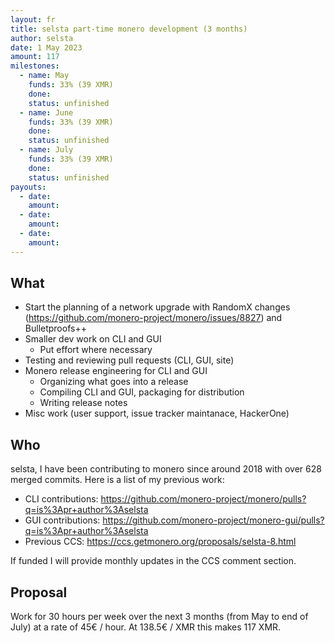 ```yaml
---
layout: fr
title: selsta part-time monero development (3 months)
author: selsta
date: 1 May 2023
amount: 117
milestones:
  - name: May
    funds: 33% (39 XMR)
    done:
    status: unfinished
  - name: June
    funds: 33% (39 XMR)
    done:
    status: unfinished
  - name: July
    funds: 33% (39 XMR)
    done:
    status: unfinished
payouts:
  - date:
    amount:
  - date:
    amount:
  - date:
    amount:
---
```


## What

- Start the planning of a network upgrade with RandomX changes (https://github.com/monero-project/monero/issues/8827) and Bulletproofs++
- Smaller dev work on CLI and GUI
  - Put effort where necessary
- Testing and reviewing pull requests (CLI, GUI, site)
- Monero release engineering for CLI and GUI
  - Organizing what goes into a release
  - Compiling CLI and GUI, packaging for distribution
  - Writing release notes
- Misc work (user support, issue tracker maintanace, HackerOne)

## Who

selsta, I have been contributing to monero since around 2018 with over 628 merged commits. Here is a list of my previous work:

- CLI contributions: https://github.com/monero-project/monero/pulls?q=is%3Apr+author%3Aselsta
- GUI contributions: https://github.com/monero-project/monero-gui/pulls?q=is%3Apr+author%3Aselsta
- Previous CCS: https://ccs.getmonero.org/proposals/selsta-8.html

If funded I will provide monthly updates in the CCS comment section.

## Proposal

Work for 30 hours per week over the next 3 months (from May to end of July) at a rate of 45€ / hour. At 138.5€ / XMR this makes 117 XMR.
